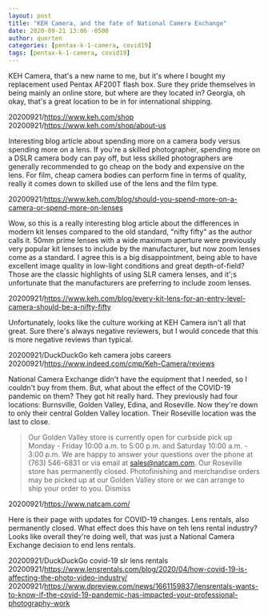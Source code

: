 ```yaml
---
layout: post
title: "KEH Camera, and the fate of National Camera Exchange"
date: 2020-09-21 13:06 -0500
author: quorten
categories: [pentax-k-1-camera, covid19]
tags: [pentax-k-1-camera, covid19]
---
```


KEH Camera, that's a new name to me, but it's where I bought my
replacement used Pentax AF200T flash box.  Sure they pride themselves
in being mainly an online store, but where are they located in?
Georgia, oh okay, that's a great location to be in for international
shipping.

20200921/https://www.keh.com/shop  
20200921/https://www.keh.com/shop/about-us

Interesting blog article about spending more on a camera body versus
spending more on a lens.  If you're a skilled photographer, spending
more on a DSLR camera body can pay off, but less skilled photographers
are generally recommended to go cheap on the body and expensive on the
lens.  For film, cheap camera bodies can perform fine in terms of
quality, really it comes down to skilled use of the lens and the film
type.

20200921/https://www.keh.com/blog/should-you-spend-more-on-a-camera-or-spend-more-on-lenses

<!-- more -->

Wow, so this is a really interesting blog article about the
differences in modern kit lenses compared to the old standard, "nifty
fifty" as the author calls it.  50mm prime lenses with a wide maximum
aperture were previously very popular kit lenses to include by the
manufacturer, but now zoom lenses come as a standard.  I agree this is
a big disappointment, being able to have excellent image quality in
low-light conditions and great depth-of-field?  Those are the classic
highlights of using SLR camera lenses, and it';s unfortunate that the
manufacturers are preferring to include zoom lenses.

20200921/https://www.keh.com/blog/every-kit-lens-for-an-entry-level-camera-should-be-a-nifty-fifty

Unfortunately, looks like the culture working at KEH Camera isn't all
that great.  Sure there's always negative reviewers, but I would
concede that this is more negative reviews than typical.

20200921/DuckDuckGo keh camera jobs careers  
20200921/https://www.indeed.com/cmp/Keh-Camera/reviews

National Camera Exchange didn't have the equipment that I needed, so I
couldn't buy from them.  But, what about the effect of the COVID-19
pandemic on them?  They got hit really hard.  They previously had four
locations: Burnsville, Golden Valley, Edina, and Roseville.  Now
they're down to only their central Golden Valley location.  Their
Roseville location was the last to close.

> Our Golden Valley store is currently open for curbside pick up
> Monday - Friday 10:00 a.m. to 5:00 p.m. and Saturday 10:00 a.m. -
> 3:00 p.m. We are happy to answer your questions over the phone at
> (763) 546-6831 or via email at sales@natcam.com. Our Roseville store
> has permanently closed. Photofinishing and merchandise orders may be
> picked up at our Golden Valley store or we can arrange to ship your
> order to you. Dismiss

20200921/https://www.natcam.com/

Here is their page with updates for COVID-19 changes.  Lens rentals,
also permanently closed.  What effect does this have on teh lens
rental industry?  Looks like overall they're doing well, that was just
a National Camera Exchange decision to end lens rentals.

20200921/DuckDuckGo covid-19 slr lens rentals  
20200921/https://www.lensrentals.com/blog/2020/04/how-covid-19-is-affecting-the-photo-video-industry/  
20200921/https://www.dpreview.com/news/1661159837/lensrentals-wants-to-know-if-the-covid-19-pandemic-has-impacted-your-professional-photography-work
